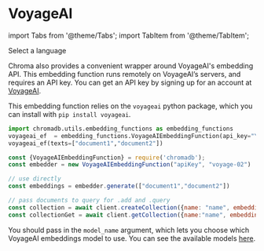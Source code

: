 ---
---

# VoyageAI

import Tabs from '@theme/Tabs';
import TabItem from '@theme/TabItem';

<div class="select-language">Select a language</div>

<Tabs queryString groupId="lang">
<TabItem value="py" label="Python"></TabItem>
<TabItem value="js" label="JavaScript"></TabItem>
</Tabs>

Chroma also provides a convenient wrapper around VoyageAI's embedding API. This embedding function runs remotely on VoyageAI’s servers, and requires an API key. You can get an API key by signing up for an account at [VoyageAI](https://dash.voyageai.com/api-keys).

<Tabs queryString groupId="lang" className="hideTabSwitcher">
<TabItem value="py" label="Python">

This embedding function relies on the `voyageai` python package, which you can install with `pip install voyageai`.

```python
import chromadb.utils.embedding_functions as embedding_functions
voyageai_ef  = embedding_functions.VoyageAIEmbeddingFunction(api_key="YOUR_API_KEY",  model_name="voyage-02")
voyageai_ef(texts=["document1","document2"])
```

</TabItem>
<TabItem value="js" label="JavaScript">

```javascript
const {VoyageAIEmbeddingFunction} = require('chromadb');
const embedder = new VoyageAIEmbeddingFunction("apiKey", "voyage-02")

// use directly 
const embeddings = embedder.generate(["document1","document2"])

// pass documents to query for .add and .query
const collection = await client.createCollection({name: "name", embeddingFunction: embedder})
const collectionGet = await client.getCollection({name:"name", embeddingFunction: embedder})
```

</TabItem>

</Tabs>



You should pass in the `model_name` argument, which lets you choose which VoyageAI embeddings model to use. You can see the available models [here](https://docs.voyageai.com/docs/embeddings).


